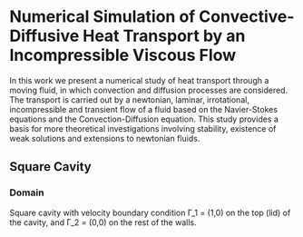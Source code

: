 # Numerical Simulation of Convective-Diffusive Heat Transport by an Incompressible Viscous Flow

In this work we present a numerical study of heat transport through a moving fluid, in which convection and diffusion processes are considered. The transport is carried out by a newtonian, laminar, irrotational, incompressible and transient flow of a fluid based on the Navier-Stokes equations and the Convection-Diffusion equation. This study provides a basis for more theoretical investigations involving stability, existence of weak solutions and extensions to newtonian fluids.

## Square Cavity
### Domain
Square cavity with velocity boundary condition Γ_1 = (1,0) on the top (lid) of the cavity, and Γ_2 = (0,0) on the rest of the walls.

